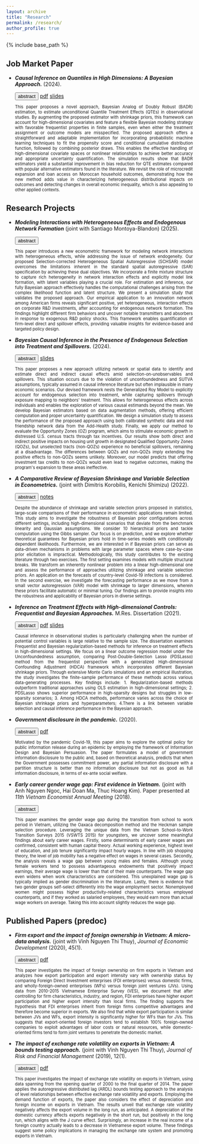 ```yaml
---
layout: archive
title: "Research"
permalink: /research/
author_profile: true
---
```


{% include base_path %}


## Job Market Paper
- ***Causal Inference on Quantiles in High Dimensions: A Bayesian Approach.*** (2024).

  <div class="collapsible"> 
    <button class="button-4 collapsible-btn">abstract</button>
    <a class="button-4" href="../files/BADRQTE-DuongTrinh.pdf">pdf</a> 
    <a class="button-4" href="../files/BADRQTEslides.pdf">slides</a> 
  <div class="collapsible-content">
    <p style="text-align:justify;font-size:80%;">
      This paper proposes a novel approach, Bayesian Analog of Doubly Robust (BADR) estimation, to estimate unconditional Quantile Treatment Effects (QTEs) in observational studies. By augmenting the proposed estimator with shrinkage priors, this framework can account for high-dimensional covariates and feature a flexible Bayesian modeling strategy with favorable frequentist properties in finite samples, even when either the treatment assignment or outcome models are misspecified. The proposed approach offers a straightforward and adaptable implementation for incorporating probabilistic machine learning techniques to fit the propensity score and conditional cumulative distribution function, followed by combining posterior draws. This enables the effective handling of high-dimensional covariate spaces or nonlinear relationships to achieve better accuracy and appropriate uncertainty quantification. The simulation results show that BADR estimators yield a substantial improvement in bias reduction for QTE estimates compared with popular alternative estimators found in the literature. We revisit the role of microcredit expansion and loan access on Moroccan household outcomes, demonstrating how the new method adds value in characterizing heterogeneous distributional impacts on outcomes and detecting changes in overall economic inequality, which is also appealing to other applied contexts.
    </p>
  </div>
  </div>

## Research Projects

- ***Modeling Interactions with Heterogeneous Effects and Endogenous Network Formation*** (joint with Santiago Montoya-Blandon) (2025).

  <div class="collapsible"> 
    <button class="button-4 collapsible-btn">abstract</button>
  <div class="collapsible-content" style="max-height: 80%">
    <p style="text-align:justify;font-size:80%;">
      This paper introduces a new econometric framework for modeling network interactions with heterogeneous effects, while addressing the issue of network endogeneity. Our proposed Selection-corrected Heterogeneous Spatial Autoregressive (SCHSAR) model overcomes the limitations inherent in the standard spatial autoregressive (SAR) specification by achieving these dual objectives. We incorporate a finite mixture structure to capture rich heterogeneity in network interaction effects and explicitly model link formation, with latent variables playing a crucial role. For estimation and inference, our fully Bayesian approach effectively handles the computational challenges arising from the complex likelihood function and latent structure. We present a simulation study that validates the proposed approach. Our empirical application to an innovation network among American firms reveals significant positive, yet heterogeneous, interaction effects on corporate R&D investments, after accounting for endogenous network formation. The findings highlight different firm behaviors and uncover notable transmitters and absorbers in response to exogenous R&D policy shocks. This framework enables quantification of firm-level direct and spillover effects, providing valuable insights for evidence-based and targeted policy design.
    </p>
  </div>
  </div>


- ***Bayesian Causal Inference in the Presence of Endogenous Selection into Treatment and Spillovers.*** (2024).

  <div class="collapsible"> 
    <button class="button-4 collapsible-btn">abstract</button>
    <a class="button-4" href="../files/BayesianCIESslides.pdf">slides</a> 
  <div class="collapsible-content">
    <p style="text-align:justify;font-size:80%;">
      This paper proposes a new approach utilizing network or spatial data to identify and estimate direct and indirect causal effects amid selection-on-unobservables and spillovers. This situation occurs due to the violation of unconfoundedness and SUTVA assumptions, typically assumed in causal inference literature but often implausible in many economic scenarios. Our devised framework nests the Generalized Roy Model to explicitly account for endogenous selection into treatment, while capturing spillovers through exposure mapping to neighbors' treatment. This allows for heterogeneous effects across individuals and enables the exploration of various causal estimands beyond the mean. We develop Bayesian estimators based on data augmentation methods, offering efficient computation and proper uncertainty quantification. We design a simulation study to assess the performance of the proposed approach using both  calibrated synthetic data and real friendship network data from the Add-Health study. Finally, we apply our method to evaluate the Opportunity Zones (OZ) program, which aims to stimulate economic growth in distressed U.S. census tracts through tax incentives. Our results show both direct and indirect positive impacts on housing unit growth in designated Qualified Opportunity Zones (QOZs), but unselected tracts (non-QOZs) experience no beneficial spillovers, remaining at a disadvantage. The differences between QOZs and non-QOZs imply extending the positive effects to non-QOZs seems unlikely. Moreover, our model predicts that offering investment tax credits to non-QOZs would even lead to negative outcomes, making the program's expansion to these areas ineffective.
    </p>
  </div>
  </div>

- ***A Comparative Review of Bayesian Shrinkage and Variable Selection in Econometrics.*** (joint with Dimitris Korobilis, Kenichi Shimizu) (2022).

  <div class="collapsible"> 
    <button class="button-4 collapsible-btn">abstract</button>
    <a class="button-4" href="/research/kst">notes</a> 
  <div class="collapsible-content" style="max-height: 80%">
    <p style="text-align:justify;font-size:80%;">
      Despite the abundance of shrinkage and variable selection priors proposed in statistics, large-scale comparisons of their performance in econometric applications remain limited. This study aims to investigate the robustness of Bayesian prior configurations across different settings, including high-dimensional scenarios that deviate from the benchmark linearity and Gaussian assumptions. We consider 10 hierarchical priors and tackle computation using  the Gibbs sampler. Our focus is on prediction, and we explore whether theoretical guarantees for Bayesian priors hold in time-series models with conditionally dependent likelihoods. Furthermore, we are interested in if Bayesian priors can serve as data-driven mechanisms in problems with large parameter spaces where case-by-case prior elicitation is impractical. Methodologically, this study contributes to the existing literature through two exercises. The first setting examines models with multiple structural breaks. We transform an inherently nonlinear problem into a linear high-dimensional one and assess the performance of approaches utilizing shrinkage and variable selection priors. An application on the forecasts of country-level Covid-19 infections is considered. In the second exercise, we investigate the forecasting performance as we move from a small vector autoregression (VAR) model with shrinkage to larger dimensions, wherein these priors facilitate automatic or minimal tuning. Our findings aim to provide insights into the robustness and applicability of Bayesian priors in diverse settings.
    </p>
  </div>
  </div>
  
- ***Inference on Treatment Effects with High-dimensional Controls: Frequentist and Bayesian Approaches.*** M.Res. Dissertation (2021).

  <div class="collapsible"> 
    <button class="button-4 collapsible-btn">abstract</button>
    <a class="button-4" href="../files/MResDissertation-DuongTrinh.pdf">pdf</a> 
    <a class="button-4" href="../files/MResDissertation-slides.pdf">slides</a> 
  <div class="collapsible-content">
    <p style="text-align:justify;font-size:80%;">
      Causal inference in observational studies is particularly challenging when the number of potential control variables is large relative to the sample size. The dissertation examines Frequentist and Bayesian regularization-based methods for inference on treatment effects in high-dimensional settings. We focus on a linear outcome regression model under the Unconfoundedness assumption, comparing Post-Double-Selection Lasso (PDSLasso) method from the frequentist perspective with a generalized High-dimensional Confounding Adjustment (HDCA) framework which incorporates different Bayesian shrinkage priors. Through extensive Monte Carlo simulations and an empirical illustration, the study investigates the finite-sample performance of these methods across various data-generating processes. Key findings include: 1. Regularization-based methods outperform traditional approaches using OLS estimation in high-dimensional settings; 2. PDSLasso shows superior performance in high-sparsity designs but struggles in low-sparsity scenarios; 3. Among HDCA methods, performance varies across the choice of Bayesian shrinkage priors and hyperparameters; 4.There is a link between variable selection and causal inference performance in the Bayesian approach. 
    </p>
  </div>
  </div>

- ***Government disclosure in the pandemic.*** (2020).

  <div class="collapsible"> 
    <button class="button-4 collapsible-btn">abstract</button>
    <a class="button-4" href="../files/GovernmentDisclosure-DuongTrinh.pdf">pdf</a> 
  <div class="collapsible-content" style="max-height: 80%">
    <p style="text-align:justify;font-size:80%;">
      Motivated by the pandemic Covid-19, this paper aims to explore the optimal policy for public information release during an epidemic by employing the framework of Information Design and Bayesian Persuasion. The paper formulates a model of government information disclosure to the public and, based on theoretical analysis, predicts that when the Government possesses commitment power, any partial information disclosure with a partition structure is better than no information disclosure but not as good as full information disclosure, in terms of ex-ante social welfare.
    </p>
  </div>
  </div>

- ***Early career gender wage gap: First evidence in Vietnam.*** (joint with Anh Nguyen Ngoc, Hai Doan Ma, Thuc Hoang Kim). Paper presented at *11th Vietnam Economist Annual Meeting* (2018).

  <div class="collapsible"> 
    <button class="button-4 collapsible-btn">abstract</button>
  <div class="collapsible-content" style="max-height: 80%">
    <p style="text-align:justify;font-size:80%;">
      This paper examines the gender wage gap during the transition from school to work period in Vietnam, utilizing the Oaxaca decomposition method and the Heckman sample selection procedure. Leveraging the unique data from the Vietnam School-to-Work Transition Surveys 2015 (VSWTS 2015) for youngsters, we uncover some meaningful findings about early career wages. Firstly, some determinants of early career wages are confirmed, consistent with human capital theory. Actual working experience, highest level of education, and job tenure significantly impact hourly wages. In line with job shopping theory, the level of job mobility has a negative effect on wages in several cases. Secondly, the analysis reveals a wage gap between young males and females. Although young female workers tend to possess advantageous endowments that positively impact earnings, their average wage is lower than that of their male counterparts. The wage gap even widens when work characteristics are considered. This unexplained wage gap is typically implied as gender discrimination in the literature. Lastly, there is evidence that two gender groups self-select differently into the wage employment sector. Nonemployed women might possess higher productivity-related characteristics versus employed counterparts, and if they worked as salaried employees, they would earn more than actual wage workers on average. Taking this into account slightly reduces the wage gap.
    </p>
  </div>
  </div>

## Published Papers (predoc)
- ***Firm export and the impact of foreign ownership in Vietnam: A micro-data analysis.*** (joint with Vinh Nguyen Thi Thuy), *Journal of Economic Development* (2020), 45(1).

  <div class="collapsible"> 
    <button class="button-4 collapsible-btn">abstract</button>
    <a class="button-4" href="https://jed.cau.ac.kr/archives/45-1/45-1-7.pdf">pdf</a> 
  <div class="collapsible-content" style="max-height: 80%">
    <p style="text-align:justify;font-size:80%;">
      This paper investigates the impact of foreign ownership on firm exports in Vietnam and analyzes how export participation and export intensity vary with ownership status by comparing Foreign Direct Investment enterprises (FDI enterprises) versus domestic firms, and wholly-foreign-owned enterprises (WFs) versus foreign joint ventures (JVs). Using data from 2010-2015 Vietnamese Enterprise Survey (VES), we document that after controlling for firm characteristics, industry, and region, FDI enterprises have higher export participation and higher export intensity than local firms. The finding supports the hypothesis that FDI enterprises inherit from foreign firms competitive advantages and therefore become superior in exports. We also find that while export participation is similar between JVs and WFs, export intensity is significantly higher for WFs than for JVs. This suggests that export-oriented foreign investors tend to establish 100% foreign-owned companies to exploit advantages of labor costs or natural resources, while domestic-oriented firms tend to form joint ventures to penetrate the domestic market.
    </p>
  </div>
  </div>

- ***The impact of exchange rate volatility on exports in Vietnam: A bounds testing approach.*** (joint with Vinh Nguyen Thi Thuy), *Journal of Risk and Financial Management* (2019), 12(1).

  <div class="collapsible"> 
    <button class="button-4 collapsible-btn">abstract</button>
    <a class="button-4" href="https://www.mdpi.com/1911-8074/12/1/6">pdf</a> 
  <div class="collapsible-content" style="max-height: 80%">
    <p style="text-align:justify;font-size:80%;">
      This paper investigates the impact of exchange rate volatility on exports in Vietnam, using data spanning from the opening quarter of 2000 to the final quarter of 2014. The paper applies the autoregressive distributed lag (ARDL) bounds testing approach to the analysis of level relationships between effective exchange rate volatility and exports. Employing the demand function of exports, the paper also considers the effect of depreciation and foreign income on exports in Vietnam. The results unveil that exchange rate volatility negatively affects the export volume in the long run, as anticipated. A depreciation of the domestic currency affects exports negatively in the short run, but positively in the long run, which aligns with the J curve effect. Surprisingly, an increase in the real income of a foreign country actually leads to a decrease in Vietnamese export volume. These findings suggest some policy implications in managing the exchange rate system and promoting exports in Vietnam.
    </p>
  </div>
  </div>

